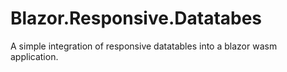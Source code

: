 # Blazor.Responsive.Datatabes

A simple integration of responsive datatables into a blazor wasm application.
